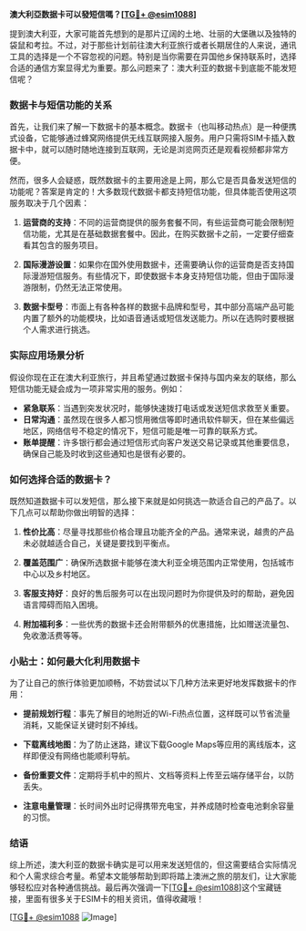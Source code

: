 **澳大利亞数据卡可以發短信嗎？[[TG💪+ @esim1088](https://t.me/s/esim1088)]**

提到澳大利亚，大家可能首先想到的是那片辽阔的土地、壮丽的大堡礁以及独特的袋鼠和考拉。不过，对于那些计划前往澳大利亚旅行或者长期居住的人来说，通讯工具的选择是一个不容忽视的问题。特别是当你需要在异国他乡保持联系时，选择合适的通信方案显得尤为重要。那么问题来了：澳大利亚的数据卡到底能不能发短信呢？

### 数据卡与短信功能的关系

首先，让我们来了解一下数据卡的基本概念。数据卡（也叫移动热点）是一种便携式设备，它能够通过蜂窝网络提供无线互联网接入服务。用户只需将SIM卡插入数据卡中，就可以随时随地连接到互联网，无论是浏览网页还是观看视频都非常方便。

然而，很多人会疑惑，既然数据卡的主要用途是上网，那么它是否具备发送短信的功能呢？答案是肯定的！大多数现代数据卡都支持短信功能，但具体能否使用这项服务取决于几个因素：

1. **运营商的支持**：不同的运营商提供的服务套餐不同，有些运营商可能会限制短信功能，尤其是在基础数据套餐中。因此，在购买数据卡之前，一定要仔细查看其包含的服务项目。
   
2. **国际漫游设置**：如果你在国外使用数据卡，还需要确认你的运营商是否支持国际漫游短信服务。有些情况下，即使数据卡本身支持短信功能，但由于国际漫游限制，仍然无法正常使用。

3. **数据卡型号**：市面上有各种各样的数据卡品牌和型号，其中部分高端产品可能内置了额外的功能模块，比如语音通话或短信发送能力。所以在选购时要根据个人需求进行挑选。

### 实际应用场景分析

假设你现在正在澳大利亚旅行，并且希望通过数据卡保持与国内亲友的联络，那么短信功能无疑会成为一项非常实用的服务。例如：

- **紧急联系**：当遇到突发状况时，能够快速拨打电话或发送短信求救至关重要。
- **日常沟通**：虽然现在很多人都习惯用微信等即时通讯软件聊天，但在某些偏远地区，网络信号不稳定的情况下，短信可能是唯一可靠的联系方式。
- **账单提醒**：许多银行都会通过短信形式向客户发送交易记录或其他重要信息，确保自己能及时收到这些通知也是很有必要的。

### 如何选择合适的数据卡？

既然知道数据卡可以发短信，那么接下来就是如何挑选一款适合自己的产品了。以下几点可以帮助你做出明智的选择：

1. **性价比高**：尽量寻找那些价格合理且功能齐全的产品。通常来说，越贵的产品未必就越适合自己，关键是要找到平衡点。
   
2. **覆盖范围广**：确保所选数据卡能够在澳大利亚全境范围内正常使用，包括城市中心以及乡村地区。
   
3. **客服支持好**：良好的售后服务可以在出现问题时为你提供及时的帮助，避免因语言障碍而陷入困境。

4. **附加福利多**：一些优秀的数据卡还会附带额外的优惠措施，比如赠送流量包、免收激活费等等。

### 小贴士：如何最大化利用数据卡

为了让自己的旅行体验更加顺畅，不妨尝试以下几种方法来更好地发挥数据卡的作用：

- **提前规划行程**：事先了解目的地附近的Wi-Fi热点位置，这样既可以节省流量消耗，又能保证关键时刻不掉线。
  
- **下载离线地图**：为了防止迷路，建议下载Google Maps等应用的离线版本，这样即便没有网络也能顺利导航。
  
- **备份重要文件**：定期将手机中的照片、文档等资料上传至云端存储平台，以防丢失。
  
- **注意电量管理**：长时间外出时记得携带充电宝，并养成随时检查电池剩余容量的习惯。

### 结语

综上所述，澳大利亚的数据卡确实是可以用来发送短信的，但这需要结合实际情况和个人需求综合考量。希望本文能够帮助到即将踏上澳洲之旅的朋友们，让大家能够轻松应对各种通信挑战。最后再次强调一下[[TG💪+ @esim1088](https://t.me/s/esim1088)]这个宝藏链接，里面有很多关于ESIM卡的相关资讯，值得收藏哦！

[[TG💪+ @esim1088](https://t.me/s/esim1088) ![Image](https://i.postimg.cc/4NQfJmqS/Snipaste-2025-05-13-00-14-12.png)]